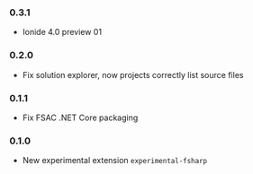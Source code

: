 ### 0.3.1

* Ionide 4.0 preview 01

### 0.2.0

* Fix solution explorer, now projects correctly list source files

### 0.1.1

* Fix FSAC .NET Core packaging

### 0.1.0

* New experimental extension `experimental-fsharp`
